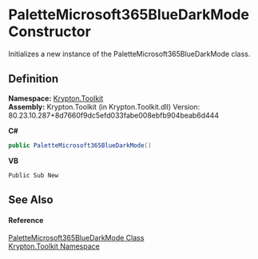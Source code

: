 # PaletteMicrosoft365BlueDarkMode Constructor


Initializes a new instance of the PaletteMicrosoft365BlueDarkMode class.



## Definition
**Namespace:** <a href="79d2eac2-21f4-54ff-7552-b20c33c30600.md">Krypton.Toolkit</a>  
**Assembly:** Krypton.Toolkit (in Krypton.Toolkit.dll) Version: 80.23.10.287+8d7660f9dc5efd033fabe008ebfb904beab6d444

**C#**
``` C#
public PaletteMicrosoft365BlueDarkMode()
```
**VB**
``` VB
Public Sub New
```



## See Also


#### Reference
<a href="2796ae2c-a34a-ab17-5866-85949841effe.md">PaletteMicrosoft365BlueDarkMode Class</a>  
<a href="79d2eac2-21f4-54ff-7552-b20c33c30600.md">Krypton.Toolkit Namespace</a>  
